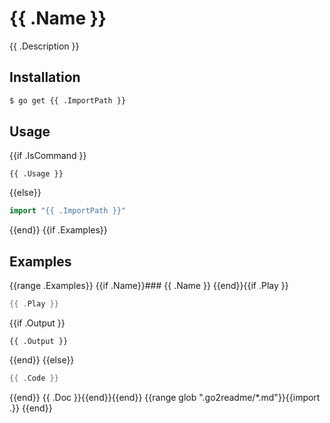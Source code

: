# {{ .Name }}

{{ .Description }}

## Installation

```sh
$ go get {{ .ImportPath }}
```

## Usage
{{if .IsCommand }}
```
{{ .Usage }}
```
{{else}}
```go
import "{{ .ImportPath }}"
```
{{end}}
{{if .Examples}}
## Examples
{{range .Examples}}
{{if .Name}}### {{ .Name }}
{{end}}{{if .Play }}
```go
{{ .Play }}
```
{{if .Output }}
```
{{ .Output }}
```
{{end}}
{{else}}
```go
{{ .Code }}
```
{{end}}
{{ .Doc }}{{end}}{{end}}
{{range glob ".go2readme/*.md"}}{{import .}}
{{end}}
